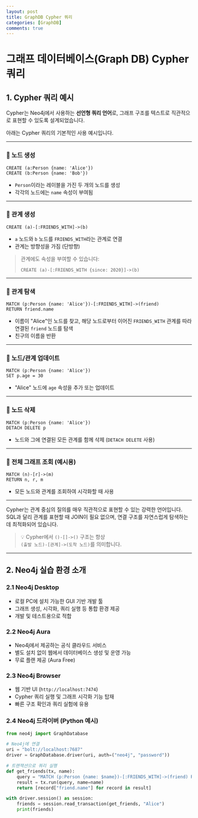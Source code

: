 ```yaml
---
layout: post
title: GraphDB Cypher 쿼리
categories: [GraphDB]
comments: true
---
```


# 그래프 데이터베이스(Graph DB) Cypher 쿼리

## 1. Cypher 쿼리 예시

Cypher는 Neo4j에서 사용하는 **선언형 쿼리 언어**로, 그래프 구조를 텍스트로 직관적으로 표현할 수 있도록 설계되었습니다.

아래는 Cypher 쿼리의 기본적인 사용 예시입니다.

---

### 🔹 노드 생성

```cypher
CREATE (a:Person {name: 'Alice'})
CREATE (b:Person {name: 'Bob'})
```

- `Person`이라는 레이블을 가진 두 개의 노드를 생성
- 각각의 노드에는 `name` 속성이 부여됨

---

### 🔹 관계 생성

```cypher
CREATE (a)-[:FRIENDS_WITH]->(b)
```

- `a` 노드와 `b` 노드를 `FRIENDS_WITH`라는 관계로 연결
- 관계는 방향성을 가짐 (단방향)

> 관계에도 속성을 부여할 수 있습니다:
> ```cypher
> CREATE (a)-[:FRIENDS_WITH {since: 2020}]->(b)
> ```

---

### 🔹 관계 탐색

```cypher
MATCH (p:Person {name: 'Alice'})-[:FRIENDS_WITH]->(friend)
RETURN friend.name
```

- 이름이 "Alice"인 노드를 찾고, 해당 노드로부터 이어진 `FRIENDS_WITH` 관계를 따라 연결된 `friend` 노드를 탐색
- 친구의 이름을 반환

---

### 🔹 노드/관계 업데이트

```cypher
MATCH (p:Person {name: 'Alice'})
SET p.age = 30
```

- "Alice" 노드에 `age` 속성을 추가 또는 업데이트

---

### 🔹 노드 삭제

```cypher
MATCH (p:Person {name: 'Alice'})
DETACH DELETE p
```

- 노드와 그에 연결된 모든 관계를 함께 삭제 (`DETACH DELETE` 사용)

---

### 🔹 전체 그래프 조회 (예시용)

```cypher
MATCH (n)-[r]->(m)
RETURN n, r, m
```

- 모든 노드와 관계를 조회하여 시각화할 때 사용

---

Cypher는 관계 중심의 질의를 매우 직관적으로 표현할 수 있는 강력한 언어입니다.  
SQL과 달리 관계를 표현할 때 JOIN이 필요 없으며, 연결 구조를 자연스럽게 탐색하는 데 최적화되어 있습니다.

> 💡 Cypher에서 `()-[]->()` 구조는 항상  
> `(출발 노드)-[관계]->(도착 노드)`를 의미합니다.

---

## 2. Neo4j 실습 환경 소개

### 2.1 Neo4j Desktop
- 로컬 PC에 설치 가능한 GUI 기반 개발 툴
- 그래프 생성, 시각화, 쿼리 실행 등 통합 환경 제공
- 개발 및 테스트용으로 적합

### 2.2 Neo4j Aura
- Neo4j에서 제공하는 공식 클라우드 서비스
- 별도 설치 없이 웹에서 데이터베이스 생성 및 운영 가능
- 무료 플랜 제공 (Aura Free)

### 2.3 Neo4j Browser
- 웹 기반 UI (`http://localhost:7474`)
- Cypher 쿼리 실행 및 그래프 시각화 기능 탑재
- 빠른 구조 확인과 쿼리 실험에 유용

### 2.4 Neo4j 드라이버 (Python 예시)

```python
from neo4j import GraphDatabase

# Neo4j에 연결
uri = "bolt://localhost:7687"
driver = GraphDatabase.driver(uri, auth=("neo4j", "password"))

# 트랜잭션으로 쿼리 실행
def get_friends(tx, name):
    query = "MATCH (p:Person {name: $name})-[:FRIENDS_WITH]->(friend) RETURN friend.name"
    result = tx.run(query, name=name)
    return [record["friend.name"] for record in result]

with driver.session() as session:
    friends = session.read_transaction(get_friends, "Alice")
    print(friends)
```
